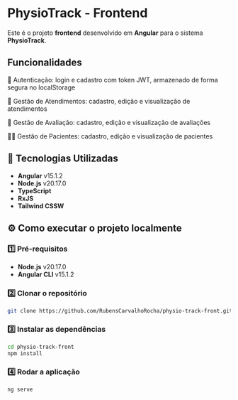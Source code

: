 # PhysioTrack - Frontend

Este é o projeto **frontend** desenvolvido em **Angular** para o sistema **PhysioTrack**.

##  Funcionalidades
🔐 Autenticação: login e cadastro com token JWT, armazenado de forma segura no localStorage

📝 Gestão de Atendimentos: cadastro, edição e visualização de atendimentos

📝 Gestão de Avaliação: cadastro, edição e visualização de avaliações

🧍‍♂️ Gestão de Pacientes: cadastro, edição e visualização de pacientes

## 🚀 Tecnologias Utilizadas

- **Angular** v15.1.2
- **Node.js** v20.17.0
- **TypeScript**
- **RxJS**
- **Tailwind CSSW**

## ⚙️ Como executar o projeto localmente

### 1️⃣ Pré-requisitos

- **Node.js** v20.17.0
- **Angular CLI** v15.1.2

### 2️⃣ Clonar o repositório

```bash
git clone https://github.com/RubensCarvalhoRocha/physio-track-front.git
```

### 3️⃣ Instalar as dependências

```bash
cd physio-track-front
npm install
```

### 4️⃣ Rodar a aplicação

```bash
ng serve
```
